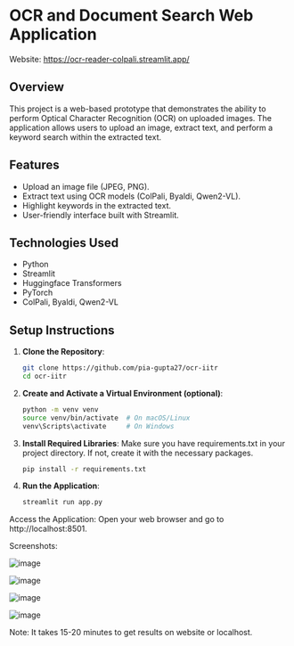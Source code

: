 # OCR and Document Search Web Application

 Website: https://ocr-reader-colpali.streamlit.app/

## Overview
This project is a web-based prototype that demonstrates the ability to perform Optical Character Recognition (OCR) on uploaded images. The application allows users to upload an image, extract text, and perform a keyword search within the extracted text.

## Features
- Upload an image file (JPEG, PNG).
- Extract text using OCR models (ColPali, Byaldi, Qwen2-VL).
- Highlight keywords in the extracted text.
- User-friendly interface built with Streamlit.

## Technologies Used
- Python
- Streamlit
- Huggingface Transformers
- PyTorch
- ColPali, Byaldi, Qwen2-VL

## Setup Instructions

1. **Clone the Repository**:
   ```bash
   git clone https://github.com/pia-gupta27/ocr-iitr
   cd ocr-iitr

2. **Create and Activate a Virtual Environment (optional)**:
   ```bash
   python -m venv venv
   source venv/bin/activate  # On macOS/Linux
   venv\Scripts\activate     # On Windows
   
3. **Install Required Libraries**:
   Make sure you have requirements.txt in your project directory. If not, create it with the necessary packages.

   ```bash
   pip install -r requirements.txt
   
4. **Run the Application**:
   ```bash
   streamlit run app.py
   
Access the Application: Open your web browser and go to http://localhost:8501.


 Screenshots:
 
 ![image](https://github.com/user-attachments/assets/3f8b3c37-c42a-4ea3-b773-8f4e66c7ec21)
 
 ![image](https://github.com/user-attachments/assets/ec85cbe0-41a1-4d0b-a633-f0b7c189825e)
 
 ![image](https://github.com/user-attachments/assets/ea05c996-11e8-41bf-8f1c-7a08d261567d)

 ![image](https://github.com/user-attachments/assets/21792af5-47f4-42d2-9fd7-d622aa7f8a0d)

 Note: It takes 15-20 minutes to get results on website or localhost.



 
